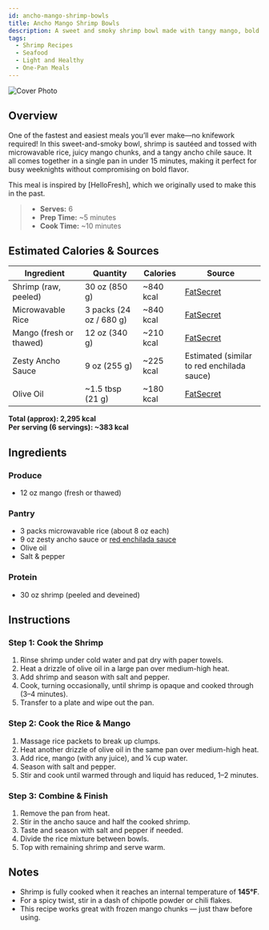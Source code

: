 ```yaml
---
id: ancho-mango-shrimp-bowls
title: Ancho Mango Shrimp Bowls
description: A sweet and smoky shrimp bowl made with tangy mango, bold ancho sauce, and quick-cooked rice—all ready in under 15 minutes.
tags:
  - Shrimp Recipes
  - Seafood
  - Light and Healthy
  - One-Pan Meals
---
```


![Cover Photo](/img/light_and_healthy/ancho_mango_shrimp_bowls/cover.png)

## Overview

One of the fastest and easiest meals you’ll ever make—no knifework required! In this sweet-and-smoky bowl, shrimp is sautéed and tossed with microwavable rice, juicy mango chunks, and a tangy ancho chile sauce. It all comes together in a single pan in under 15 minutes, making it perfect for busy weeknights without compromising on bold flavor.

This meal is inspired by [HelloFresh], which we originally used to make this in the past.

> - **Serves:** 6
> - **Prep Time:** ~5 minutes
> - **Cook Time:** ~10 minutes

## Estimated Calories & Sources

| **Ingredient**          | **Quantity**            | **Calories** | **Source**                                                                                   |
| ----------------------- | ----------------------- | ------------ | -------------------------------------------------------------------------------------------- |
| Shrimp (raw, peeled)    | 30 oz (850 g)           | ~840 kcal    | [FatSecret](https://www.fatsecret.com/calories-nutrition/generic/shrimp-raw?portionid=28988) |
| Microwavable Rice       | 3 packs (24 oz / 680 g) | ~840 kcal    | [FatSecret](https://www.fatsecret.com/calories-nutrition/generic/white-rice-cooked)          |
| Mango (fresh or thawed) | 12 oz (340 g)           | ~210 kcal    | [FatSecret](https://www.fatsecret.com/calories-nutrition/usda/mangos)                        |
| Zesty Ancho Sauce       | 9 oz (255 g)            | ~225 kcal    | Estimated (similar to red enchilada sauce)                                                   |
| Olive Oil               | ~1.5 tbsp (21 g)        | ~180 kcal    | [FatSecret](https://www.fatsecret.com/calories-nutrition/generic/olive-oil)                  |

**Total (approx): 2,295 kcal**  
**Per serving (6 servings): ~383 kcal**

## Ingredients

### Produce

- 12 oz mango (fresh or thawed)

### Pantry

- 3 packs microwavable rice (about 8 oz each)
- 9 oz zesty ancho sauce or [red enchilada sauce](https://shop.sprouts.com/store/sprouts/products/17856870-sprouts-organic-red-enchilada-sauce-16-oz)
- Olive oil
- Salt & pepper

### Protein

- 30 oz shrimp (peeled and deveined)

## Instructions

### Step 1: Cook the Shrimp

1. Rinse shrimp under cold water and pat dry with paper towels.
2. Heat a drizzle of olive oil in a large pan over medium-high heat.
3. Add shrimp and season with salt and pepper.
4. Cook, turning occasionally, until shrimp is opaque and cooked through (3–4 minutes).
5. Transfer to a plate and wipe out the pan.

### Step 2: Cook the Rice & Mango

1. Massage rice packets to break up clumps.
2. Heat another drizzle of olive oil in the same pan over medium-high heat.
3. Add rice, mango (with any juice), and ¼ cup water.
4. Season with salt and pepper.
5. Stir and cook until warmed through and liquid has reduced, 1–2 minutes.

### Step 3: Combine & Finish

1. Remove the pan from heat.
2. Stir in the ancho sauce and half the cooked shrimp.
3. Taste and season with salt and pepper if needed.
4. Divide the rice mixture between bowls.
5. Top with remaining shrimp and serve warm.

## Notes

- Shrimp is fully cooked when it reaches an internal temperature of **145°F**.
- For a spicy twist, stir in a dash of chipotle powder or chili flakes.
- This recipe works great with frozen mango chunks — just thaw before using.

<!-- Links -->

[Hello Fresh]: https://www.hellofresh.com/recipes/no-chop-ancho-mango-shrimp-bowls-67e12c007594446a7cdcbac8
